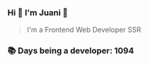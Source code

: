 ### Hi 👋 I&#39;m Juani 🦁

> I&#39;m a Frontend Web Developer SSR

### 📚 Days being a developer: 1094
